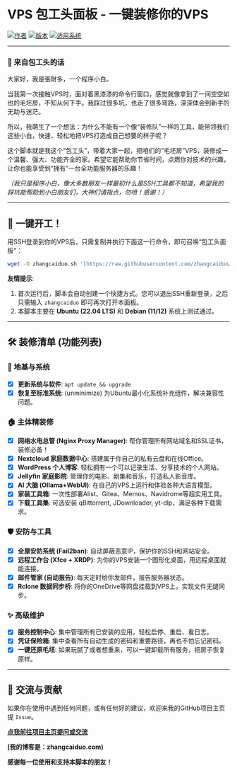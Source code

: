 # VPS 包工头面板 - 一键装修你的VPS

[![作者](https://img.shields.io/badge/作者-zhangcaiduo-blue.svg)](https://github.com/zhangcaiduo)
[![版本](https://img.shields.io/badge/版本-v6.5.1-brightgreen.svg)](https://github.com/zhangcaiduo/vps-installer-script)
[![适用系统](https://img.shields.io/badge/系统-Ubuntu%20%7C%20Debian-orange.svg)]()

---

### 👋 来自包工头的话

大家好，我是張財多，一个程序小白。

当我第一次接触VPS时，面对着黑漆漆的命令行窗口，感觉就像拿到了一间空空如也的毛坯房，不知从何下手。我踩过很多坑，也走了很多弯路，深深体会到新手的无助与迷茫。

所以，我萌生了一个想法：为什么不能有一个像“装修队”一样的工具，能带领我们这些小白，快速、轻松地把VPS打造成自己想要的样子呢？

这个脚本就是我这个“包工头”，带着大家一起，把咱们的“毛坯房”VPS，装修成一个温馨、强大、功能齐全的家。希望它能帮助你节省时间，点燃你对技术的兴趣，让你也能享受到“拥有”一台全功能服务器的乐趣！

*（我只是程序小白，像大多数朋友一样最初什么是SSH工具都不知道，希望我的踩坑能帮助到小白朋友们，大神们请指点，勿喷！感谢！）*

---

## 🚀 一键开工！

用SSH登录到你的VPS后，只需复制并执行下面这一行命令，即可召唤“包工头面板”：

```bash
wget -O zhangcaiduo.sh '[https://raw.githubusercontent.com/zhangcaiduo/BaoGongTou/main/vps_installer.sh](https://raw.githubusercontent.com/zhangcaiduo/BaoGongTou/main/vps_installer.sh)' && sudo bash zhangcaiduo.sh
```

**友情提示**:
1.  首次运行后，脚本会自动创建一个快捷方式。您可以退出SSH重新登录，之后只需输入 `zhangcaiduo` 即可再次打开本面板。
2.  本脚本主要在 **Ubuntu (22.04 LTS)** 和 **Debian (11/12)** 系统上测试通过。

---

## 🛠️ 装修清单 (功能列表)

### 🧱 地基与系统
- [x] **更新系统与软件**: `apt update && upgrade`
- [x] **恢复至标准系统**: (unminimize) 为Ubuntu最小化系统补充组件，解决兼容性问题。

### 🏠 主体精装修
- [x] **网络水电总管 (Nginx Proxy Manager)**: 帮你管理所有网站域名和SSL证书，装修必备！
- [x] **Nextcloud 家庭数据中心**: 搭建属于你自己的私有云盘和在线Office。
- [x] **WordPress 个人博客**: 轻松拥有一个可以记录生活、分享技术的个人网站。
- [x] **Jellyfin 家庭影院**: 管理你的电影、剧集和音乐，打造私人影音库。
- [x] **AI 大脑 (Ollama+WebUI)**: 在自己的VPS上运行和体验各种大语言模型。
- [x] **家装工具箱**: 一次性部署Alist、Gitea、Memos、Navidrome等超实用工具。
- [x] **下载工具集**: 可选安装 qBittorrent, JDownloader, yt-dlp，满足各种下载需求。

### 🛡️ 安防与工具
- [x] **全屋安防系统 (Fail2ban)**: 自动屏蔽恶意IP，保护你的SSH和网站安全。
- [x] **远程工作台 (Xfce + XRDP)**: 为你的VPS安装一个图形化桌面，用远程桌面就能连接。
- [x] **邮件管家 (自动报告)**: 每天定时给你发邮件，报告服务器状态。
- [x] **Rclone 数据同步桥**: 将你的OneDrive等网盘挂载到VPS上，实现文件无缝同步。

### ✨ 高级维护
- [x] **服务控制中心**: 集中管理所有已安装的应用，轻松启停、重启、看日志。
- [x] **凭证保险箱**: 集中查看所有自动生成的密码和重要路径，再也不怕忘记密码。
- [x] **一键还原毛坯**: 如果玩腻了或者想重来，可以一键卸载所有服务，把房子恢复原样。

---

## 🤝 交流与贡献

如果你在使用中遇到任何问题，或有任何好的建议，欢迎来我的GitHub项目主页提 `Issue`。

**[点我前往项目主页提问或交流](https://github.com/zhangcaiduo/vps-installer-script/issues)**

**[我的博客是：zhangcaiduo.com)**

**感谢每一位使用和支持本脚本的朋友！**
